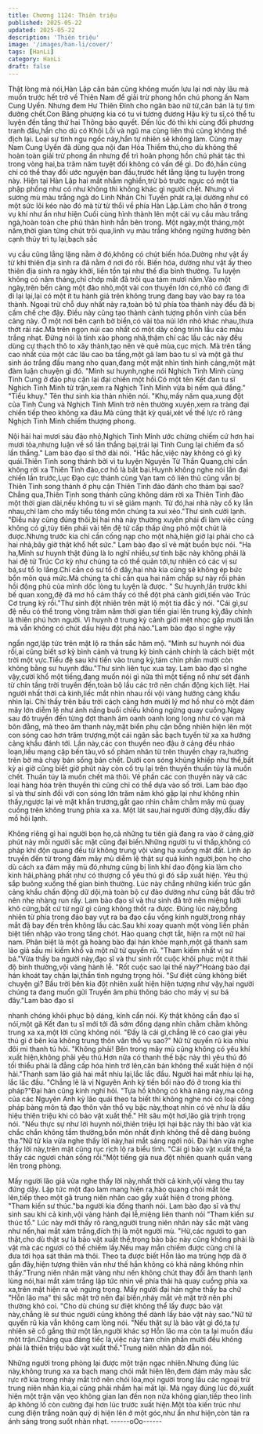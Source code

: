 ```yaml
---
title: Chương 1124: Thiên triệu
published: 2025-05-22
updated: 2025-05-22
description: 'Thiên triệu'
image: '/images/han-li/cover/'
tags: [HanLi]
category: HanLi
draft: false
---
```


Thật lòng mà nói,Hàn Lập căn bản cũng không muốn lưu lại nơi
này lâu mà muốn trước hết trở về Thiên Nam để giải trừ phong
hồn chú phong ấn Nam Cung Uyển.
Nhưng đem Hư Thiên Đỉnh cho ngân bào nữ tử,căn bản là tự tìm
đường chết.Con Băng phượng kia có tu vi tương đương Hậu kỳ
tu sĩ,có thể tu luyện đến tầng thứ hai Thông bảo quyết.
Đến lúc đó thì khi cùng đối phương tranh đấu,hắn cho dù có Khôi
Lỗi và ngũ ma cùng liên thủ cũng không thể địch lại.
Loại sự tình ngu ngốc này,hắn tự nhiên sẽ không làm.
Cũng may Nam Cung Uyển đã dùng qua nội đan Hỏa Thiềm
thú,cho dù không thể hoàn toàn giải trừ phong ấn nhưng để trì
hoãn phong hồn chú phát tác thì trong vòng hai,ba trăm năm tuyệt
đối không có vấn đề gì.
Do đó,hắn cũng chỉ có thể thay đổi ước nguyện ban đầu,trước hết
lẳng lặng tu luyện trong này.
Hiện tại Hàn Lập hai mắt nhắm nghiền,trừ bỏ trước ngực có một
tia phập phồng như có như không thì không khác gì người chết.
Nhưng vì sương mù màu trắng ngà do Linh Nhãn Chi Tuyền phát
ra,lại dường như có một sức lôi kéo nào đó mà từ từ thổi về phía
Hàn Lập.Làm cho hắn ở trong vụ khí như ẩn như hiện
Cuối cùng hình thành lên một cái vụ cầu màu trắng ngà,hoàn toàn
che phủ thân hình hắn bên trong.
Một ngày,một tháng,một năm,thời gian từng chút trôi qua,linh vụ
màu trắng không ngừng hướng bên cạnh thủy trì tụ lại,bạch sắc

vụ cầu cũng lẳng lặng nằm ở đó,không có chút biến hóa.Dường
như vật ấy từ khi thiên địa sinh ra đã nằm ở nơi đó rồi.
Biến hóa, dường như vật ấy theo thiên địa sinh ra ngày khởi, liền
tồn tại như thế địa bình thường.
Tu luyện không có năm tháng,chỉ chớp mắt đã trôi qua tám mươi
năm.Vào một ngày,trên bến cảng một đảo nhỏ,một vài con thuyền
lớn có,nhỏ có đang đi đi lại lại,lại có một ít tu hành giả trên không
trung đang bay vào bay ra tòa thành.
Ngoại trừ chỗ duy nhất này ra,toàn bộ tứ phía tòa thành này đều
đã bị cấm chế che đậy.
Điều này cũng tạo thành cảnh tượng phồn vinh của bến cảng này.
Ở một nơi bên cạnh bờ biển,có vài tòa núi lớn nhỏ khác
nhau,thưa thớt rải rác.Mà trên ngọn núi cao nhất có một dãy công
trình lầu các màu trắng nhạt.
Đừng nói là tinh xảo phong nhã,thậm chí các lầu các này đều
dùng cự thạch thô to xây thành,tạo nên vẻ quê mùa,cục mịch.
Mà trên tầng cao nhất của một các lâu cao ba tầng,một gã lam
bào tu sĩ và một gã thư sinh áo trắng đầu mang nho quan,đang
một mặt nhìn tình hình cảng,một mặt đàm luận chuyện gì đó.
"Minh sư huynh,nghe nói Nghịch Tinh Minh cùng Tinh Cung ở đảo
phụ cận lại đại chiến một hồi.Có một tên Kết đan tu sĩ Nghich Tinh
Minh tử trận,xem ra Nghịch Tinh Minh vừa bị nếm quả đắng."
"Tiểu khuy."
Tên thư sinh kia thản nhiên nói.
"Khụ,mấy năm qua,xung đột của Tinh Cung và Nghịch Tinh Minh
trở nên thường xuyên,xem ra tràng đại chiến tiếp theo không xa
đâu.Mà cũng thật kỳ quái,xét về thế lực rõ ràng Nghịch Tinh Minh
chiếm thượng phong.

Nội hải hai mươi sáu đảo nhỏ,Nghịch Tinh Minh ước chừng chiếm
cứ hơn hai mươi tòa,nhưng luận về số lần thắng bại,trái lại Tinh
Cung lại chiếm đa số lần thắng." Lam bào đạo sĩ thở dài nói.
"Hắc hắc,việc này không có gì kỳ quái.Thiên Tinh song thánh bởi
vì tu luyện Nguyên Từ Thần Quang,chỉ cần không rời xa Thiên
Tinh đảo,cơ hồ là bất bại.Huynh không nghe nói lần đại chiến lần
trước,Lục Đạo cực thánh cùng Vạn tam cô liên thủ cũng vẫn bị
Thiên Tinh song thánh ở phụ cận Thiên Tinh đảo đánh cho thảm
bại sao?
Chẳng qua,Thiên Tinh song thánh cũng không dám rời xa Thiên
Tinh đảo một thời gian dài,nếu không tu vi sẽ giảm mạnh.
Từ đó,hai nhà này cố ky lẫn nhau,chỉ làm cho mấy tiểu tông môn
chúng ta xui xẻo."Thư sinh cười lạnh.
"Điều này cũng đúng thôi,bị hai nhà này thường xuyên phái đi làm
việc cũng không có gì,tùy tiên phái vài tên đệ tử cấp thấp ứng phó
một chút là được.Nhưng trước kia chỉ cần cống nạp cho một
nhà,hiện giờ lại phải cho cả hai nhà,bây giờ thật khổ hết sức."
Lam bào đạo sĩ vẻ mặt buồn bực nói.
"Ha ha,Minh sư huynh thật đúng là lo nghĩ nhiều,sự tình bậc này
không phải là hai đệ tử Trúc Cơ kỳ như chúng ta có thể quản
tới,tự nhiên có các vị sư bá,sư tổ lo lắng.Chỉ cần có sư tổ ở
đây,hai nhà kia cũng sẽ không ép bức bổn môn quá mức.Mà
chúng ta chỉ cần qua hai năm chấp sự này rồi phản hồi động phủ
của mình dốc lòng tu luyện là được.
" Sư huynh,lần trước khi bế quan xong,đệ đã mơ hồ cảm thấy có
thể đột phá cảnh giới,tiến vào Trúc Cơ trung kỳ rồi."Thư sinh đột
nhiên trên mặt lộ một tia đắc ý nói.
"Cái gì,sư đệ nếu có thể trong vòng trăm năm thời gian tiến giai
lên trung kỳ,đây chính là thiên phú hơn người.
Vi huynh ở trung kỳ cảnh giới mệt nhọc gấp mười lần mà vẫn
không có chút dấu hiệu đột phá nào."Lam bào đạo sĩ nghe vậy

ngẩn ngơ,lập tức trên mặt lộ ra thần sắc hâm mộ.
"Minh sư huynh nói đùa rồi,ai cũng biết sơ kỳ bình cảnh và trung
kỳ bình cảnh chính là cách biệt một trời một vực.Tiểu đệ sau khi
tiến vào trung kỳ,tám chín phần mười còn không bằng sư huynh
đâu."Thư sinh liên tục xua tay.
Lam bào đạo sĩ nghe vậy,cười khổ một tiếng,đang muốn nói gì
nữa thì một tiếng nổ như sét đánh từ chín tầng trời truyền
đến,toàn bộ lầu các trở nên chấn động kịch liệt.
Hai người nhất thời cả kinh,liếc mắt nhìn nhau rồi vội vàng hướng
cảng khẩu nhìn lại.
Chỉ thấy trên bầu trời cách cảng hơn mười lý mơ hồ như có một
đám mây lớn diễm lệ như ánh nắng buổi chiều không ngừng quay
cuồng.Ngay sau đó truyền đến từng đợt thanh âm oanh oanh long
long như có vạn mã bôn đằng, mà theo âm thanh này,mặt biển
phụ cận bỗng nhiên hiện lên một con sóng cao hơn trăm
trượng,một cái ngân sắc bạch tuyến từ xa xa hướng cảng khẩu
đánh tới.
Lần này,các con thuyền neo đậu ở cảng đều nháo loạn,liều mạng
cập bến tàu,vô số phàm nhân từ trên thuyền chạy ra,hướng trên
bờ mà chạy bán sống bán chết.
Dưới con sóng khủng khiếp như thế,bất kỳ ai giờ cũng biết giờ
phút này còn cố trụ lại trên thuyền thuần túy là muốn chết.
Thuần túy là muốn chết mà thôi.
Về phần các con thuyền này và các loại hàng hóa trên thuyền thì
cũng chỉ có thể dựa vào số trời.
Lam bào đạo sĩ và thư sinh đối với con sóng lớn trăm năm khó
gặp lại như không nhìn thấy,ngược lại vẻ mặt khẩn trương,gắt gao
nhìn chằm chằm mây mù quay cuồng trên không trung phía xa
xa.
Một lát sau,hai người đứng dậy,đầu đầy mồ hôi lạnh.

Không riêng gì hai người bọn họ,cả những tu tiên giả đang ra vào
ở cảng,giờ phút này mỗi người sắc mặt cũng đại biến.Những
người tu vi thấp,không có pháp khí độn quang đều từ không trung
vội vàng hạ xuống mặt đất.
Linh áp truyền đến từ trong đám mây mù diễm lệ thật sự quá kinh
người,bọn họ cho dù cách xa đám mây mù đó,nhưng cũng bị linh
khí dao động kia làm cho kinh hãi,phảng phất như có thượng cổ
yêu thú gì đó sắp xuất hiện.
Yêu thú sắp buông xuống thế gian bình thường.
Lúc này chẳng những kiến trúc gần cảng khẩu chấn động dữ
dội,mà toàn bộ cự đảo dường như cũng bắt đầu trở nên nhẹ
nhàng run rẩy.
Lam bào đạo sĩ và thư sinh đã trở nên miệng lưỡi khô cứng,bất cứ
từ ngữ gì cũng không thốt ra được.
Đúng lúc này,bỗng nhiên từ phía trong đảo bay vụt ra ba đạo cầu
vồng kinh người,trong nháy mắt đã bay đến trên không lầu
các.Sau khi xoay quanh một vòng liền phân biệt tiến nhập vào
trong tầng chót.
Hào quang chợt tắt, hiện ra một nữ hai nam.
Phân biệt là một gã hoàng bào đại hán khỏe mạnh,một gã thanh
sam lão giả sầu mi kiếm khổ và một nữ tử quyến rũ.
"Tham kiếm nhất vị sư bá."Vừa thấy ba người này,đạo sĩ và thư
sinh rốt cuộc khôi phục một ít thái độ bình thường,vội vàng hành
lễ.
"Rốt cuộc sao lại thế này?"Hoàng bào đại hán khoát tay chặn
lại,thần tình ngưng trọng hỏi.
"Sư điệt cũng không biết chuyện gì? Bầu trời bên kia đột nhiên
xuất hiện hiện tượng như vậy,hai người chúng ta đang muốn gửi
Truyền âm phù thông báo cho mấy vị sư bá đây."Lam bào đạo sĩ

nhanh chóng khôi phục bộ dáng, kính cẩn nói.
Kỳ thật không cần đạo sĩ nói,một gã Kết đan tu sĩ mới tới đã sớm
đồng dạng nhìn chằm chằm không trung xa xa,một lời cũng không
nói.
"Đấy là cái gì,chẳng lẽ có cao giai yêu thú gì ở bên kia không
trung thôn vân thổ vụ sao?"
Nữ tử quyến rũ kia nhíu đôi mi thanh tú hỏi.
"Không phải!
Bên trong mây mù cũng không có yêu khí xuất hiện,không phải
yêu thú.Hơn nữa có thanh thế bậc này thì yêu thú đó tối thiểu
phải là đẳng cấp hóa hình trở lên,căn bản không thể xuất hiện ở
nội hải."Thanh sam lão giả hai mắt nhíu lại,lắc lắc đầu.
Người hai mắt nhíu lại hạ, lắc lắc đầu.
"Chẳng lẽ là vị Nguyên Anh kỳ tiền bối nào đó ở trong kia thi
pháp?"Đại hán cũng kinh nghi hỏi.
"Tựa hồ không có khả năng này,ma công của các Nguyên Anh kỳ
lão quái theo ta biết thì không nghe nói có loại công pháp bàng
môn tả đạo thôn vân thổ vụ bậc này,thoạt nhìn có vẻ như là dấu
hiệu thiên triệu khi có bảo vật xuất thế."
Hít sâu một hơi,lão giả trịnh trọng nói.
"Nếu thực sự như lời huynh nói,thiên triệu lợi hại bậc này thì bảo
vật kia chắc chắn không tầm thường,bổn môn nhất định không
thể dễ dàng buông tha."Nữ tử kia vừa nghe thấy lời này,hai mắt
sáng ngời nói.
Đại hán vừa nghe thấy lời này,trên mặt cũng rục rịch lộ ra biểu
tình.
"Cái gì bảo vật xuất thế,ta thấy các ngươi chán sống rồi."Một
tiếng già nua đột nhiên quanh quẩn vang lên trong phòng.

Mấy người lão giả vừa nghe thấy lời này,nhất thời cả kinh,vội vàng
thu tay đứng dậy.
Lập tức một đạo lam mang hiện ra,hào quang chói mắt lóe
lên,tiếp theo một gã trung niên nhân cao gầy xuất hiện ở trong
phòng.
"Tham kiến sư thúc."ba người kia đồng thanh nói.
Lam bào đạo sĩ và thư sinh sau khi cả kinh,vội vàng hành đại
lễ,miệng liên thanh nói "Tham kiến sư thúc tổ."
Lúc này mới thấy rõ ràng,người trung niên nhân này sắc mặt vàng
như nến,hai mắt xám trắng,đích thị là một người mù.
"Hừ,các ngươi to gan thật,cho dù thật sự là bảo vật xuất thế,trọng
bảo bậc này cũng không phải là vật mà các ngươi có thể chiếm
lấy.Nếu may mắn chiếm được cũng chỉ là đưa tới họa sát thân mà
thôi.
Theo ta được biết Hỗn lão ma trùng hợp đã ở gần đây,hiện tượng
thiên văn như thế hắn không có khả năng không nhìn thấy."Trung
niên nhân mặt vàng như nến không chút thay đổi âm thanh lạnh
lùng nói,hai mắt xám trắng lập tức nhìn về phía thải hà quay
cuồng phía xa xa,trên mặt hiện ra vẻ ngưng trọng.
Mấy người đại hán nghe thấy ba chữ "Hỗn lão ma" thì sắc mặt trở
nên đại biến,nháy mắt vẻ mặt trở nên phi thường khó coi.
"Cho dù chúng sư điệt không thể lấy được bảo vật này,chẳng lẽ
sư thúc người cũng không thể dành lấy bảo vật này sao."Nữ tử
quyến rũ kia vẫn không cam lòng nói.
"Nếu thật sự là bảo vật gì đó,ta tự nhiên sẽ cố gắng thử một
lần,người khác sợ Hỗn lão ma còn ta lại muốn đấu một
trận.Chẳng qua đáng tiếc là,việc này tám chín phần mười đều
không phải là thiên triệu bảo vật xuất thế."Trung niên nhân đờ đẫn
nói.

Những người trong phòng lại được một trận ngạc nhiên.Nhưng
đúng lúc này,không trung xa xa bạch mang chói mắt hiện lên,đem
đám mây màu sắc rực rỡ kia trong nháy mắt trở nên chói lòa,mọi
người trong lầu các ngoại trừ trung niên nhân kia,ai cũng phải
nhắm hai mắt lại.
Mà ngay đúng lúc đó,xuất hiện một trận vặn vẹo không gian lan
đến non nửa không gian,tiếp theo linh áp không lồ còn cường đại
hơn lúc trước xuất hiện.Một tòa kiến trúc như cung điện trắng
noãn quỷ dị hiện lên ở một góc,như ẩn như hiện,còn tản ra ánh
sáng trong suốt nhàn nhạt.
------oOo------

